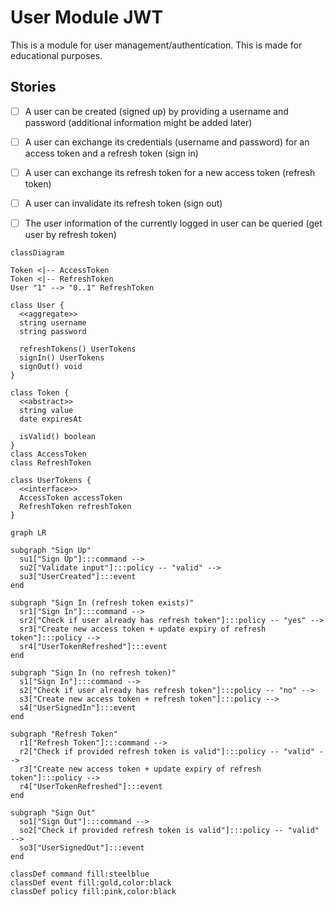 # User Module JWT

This is a module for user management/authentication. This is made for educational purposes.

## Stories

-   [ ] A user can be created (signed up) by providing a username and password (additional information might be added later)
-   [ ] A user can exchange its credentials (username and password) for an access token and a refresh token (sign in)
-   [ ] A user can exchange its refresh token for a new access token (refresh token)
-   [ ] A user can invalidate its refresh token (sign out)
-   [ ] The user information of the currently logged in user can be queried (get user by refresh token)


```mermaid
classDiagram

Token <|-- AccessToken
Token <|-- RefreshToken
User "1" --> "0..1" RefreshToken

class User {
  <<aggregate>>
  string username
  string password

  refreshTokens() UserTokens
  signIn() UserTokens
  signOut() void
}

class Token {
  <<abstract>>
  string value
  date expiresAt

  isValid() boolean
}
class AccessToken
class RefreshToken

class UserTokens {
  <<interface>>
  AccessToken accessToken
  RefreshToken refreshToken
}
```

```mermaid
graph LR

subgraph "Sign Up"
  su1["Sign Up"]:::command -->
  su2["Validate input"]:::policy -- "valid" -->
  su3["UserCreated"]:::event
end

subgraph "Sign In (refresh token exists)"
  sr1["Sign In"]:::command -->
  sr2["Check if user already has refresh token"]:::policy -- "yes" -->
  sr3["Create new access token + update expiry of refresh token"]:::policy -->
  sr4["UserTokenRefreshed"]:::event
end

subgraph "Sign In (no refresh token)"
  s1["Sign In"]:::command -->
  s2["Check if user already has refresh token"]:::policy -- "no" -->
  s3["Create new access token + refresh token"]:::policy -->
  s4["UserSignedIn"]:::event
end

subgraph "Refresh Token"
  r1["Refresh Token"]:::command -->
  r2["Check if provided refresh token is valid"]:::policy -- "valid" -->
  r3["Create new access token + update expiry of refresh token"]:::policy -->
  r4["UserTokenRefreshed"]:::event
end

subgraph "Sign Out"
  so1["Sign Out"]:::command -->
  so2["Check if provided refresh token is valid"]:::policy -- "valid" -->
  so3["UserSignedOut"]:::event
end

classDef command fill:steelblue
classDef event fill:gold,color:black
classDef policy fill:pink,color:black
```
